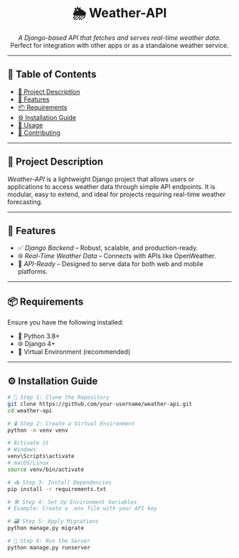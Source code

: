 <div align="center">

# 🌦 Weather-API

*A Django-based API that fetches and serves real-time weather data.*  
Perfect for integration with other apps or as a standalone weather service.



</div>

---

## 📌 Table of Contents

- [📖 Project Description](#-project-description)  
- [🚀 Features](#-features)  
- [📦 Requirements](#-requirements)  
- [⚙ Installation Guide](#-installation-guide)  
- [🧪 Usage](#-usage)  
- [🤝 Contributing](#-contributing)  

---

## 📖 Project Description

*Weather-API* is a lightweight Django project that allows users or applications to access weather data through simple API endpoints. It is modular, easy to extend, and ideal for projects requiring real-time weather forecasting.

---

## 🚀 Features

- ✅ *Django Backend* – Robust, scalable, and production-ready.
- 🌐 *Real-Time Weather Data* – Connects with APIs like OpenWeather.
- 📡 *API-Ready* – Designed to serve data for both web and mobile platforms.

---

## 📦 Requirements

Ensure you have the following installed:

- 🐍 Python 3.8+
- 🌐 Django 4+
- 🧪 Virtual Environment (recommended)

---

## ⚙ Installation Guide

```bash
# 🔁 Step 1: Clone the Repository
git clone https://github.com/your-username/weather-api.git
cd weather-api

# 🔒 Step 2: Create a Virtual Environment
python -m venv venv

# Activate it
# Windows
venv\Scripts\activate
# macOS/Linux
source venv/bin/activate

# 📥 Step 3: Install Dependencies
pip install -r requirements.txt

# 🛠 Step 4: Set Up Environment Variables
# Example: Create a .env file with your API key

# 🗃 Step 5: Apply Migrations
python manage.py migrate

# 🏁 Step 6: Run the Server
python manage.py runserver
